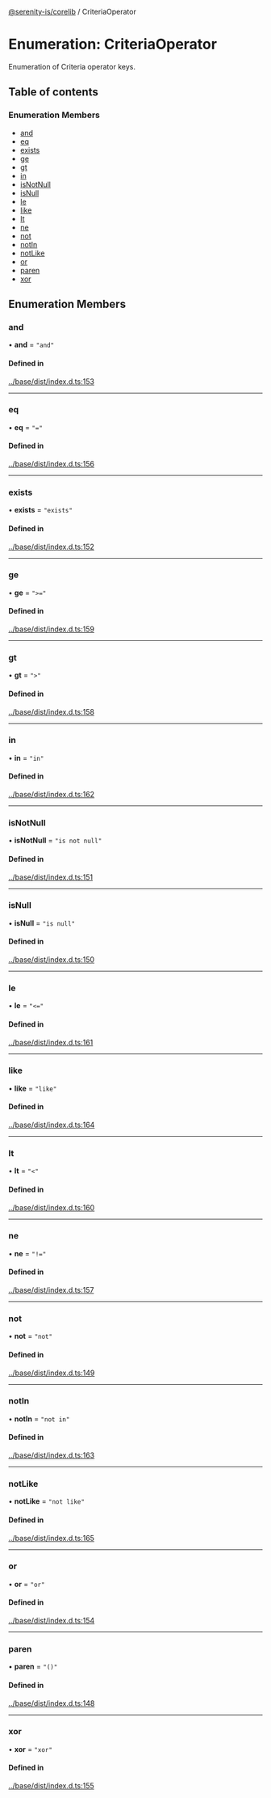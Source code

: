 [@serenity-is/corelib](../README.md) / CriteriaOperator

# Enumeration: CriteriaOperator

Enumeration of Criteria operator keys.

## Table of contents

### Enumeration Members

- [and](CriteriaOperator.md#and)
- [eq](CriteriaOperator.md#eq)
- [exists](CriteriaOperator.md#exists)
- [ge](CriteriaOperator.md#ge)
- [gt](CriteriaOperator.md#gt)
- [in](CriteriaOperator.md#in)
- [isNotNull](CriteriaOperator.md#isnotnull)
- [isNull](CriteriaOperator.md#isnull)
- [le](CriteriaOperator.md#le)
- [like](CriteriaOperator.md#like)
- [lt](CriteriaOperator.md#lt)
- [ne](CriteriaOperator.md#ne)
- [not](CriteriaOperator.md#not)
- [notIn](CriteriaOperator.md#notin)
- [notLike](CriteriaOperator.md#notlike)
- [or](CriteriaOperator.md#or)
- [paren](CriteriaOperator.md#paren)
- [xor](CriteriaOperator.md#xor)

## Enumeration Members

### and

• **and** = ``"and"``

#### Defined in

[../base/dist/index.d.ts:153](https://github.com/serenity-is/serenity/blob/master/packages/base/dist/index.d.ts#L153)

___

### eq

• **eq** = ``"="``

#### Defined in

[../base/dist/index.d.ts:156](https://github.com/serenity-is/serenity/blob/master/packages/base/dist/index.d.ts#L156)

___

### exists

• **exists** = ``"exists"``

#### Defined in

[../base/dist/index.d.ts:152](https://github.com/serenity-is/serenity/blob/master/packages/base/dist/index.d.ts#L152)

___

### ge

• **ge** = ``">="``

#### Defined in

[../base/dist/index.d.ts:159](https://github.com/serenity-is/serenity/blob/master/packages/base/dist/index.d.ts#L159)

___

### gt

• **gt** = ``">"``

#### Defined in

[../base/dist/index.d.ts:158](https://github.com/serenity-is/serenity/blob/master/packages/base/dist/index.d.ts#L158)

___

### in

• **in** = ``"in"``

#### Defined in

[../base/dist/index.d.ts:162](https://github.com/serenity-is/serenity/blob/master/packages/base/dist/index.d.ts#L162)

___

### isNotNull

• **isNotNull** = ``"is not null"``

#### Defined in

[../base/dist/index.d.ts:151](https://github.com/serenity-is/serenity/blob/master/packages/base/dist/index.d.ts#L151)

___

### isNull

• **isNull** = ``"is null"``

#### Defined in

[../base/dist/index.d.ts:150](https://github.com/serenity-is/serenity/blob/master/packages/base/dist/index.d.ts#L150)

___

### le

• **le** = ``"<="``

#### Defined in

[../base/dist/index.d.ts:161](https://github.com/serenity-is/serenity/blob/master/packages/base/dist/index.d.ts#L161)

___

### like

• **like** = ``"like"``

#### Defined in

[../base/dist/index.d.ts:164](https://github.com/serenity-is/serenity/blob/master/packages/base/dist/index.d.ts#L164)

___

### lt

• **lt** = ``"<"``

#### Defined in

[../base/dist/index.d.ts:160](https://github.com/serenity-is/serenity/blob/master/packages/base/dist/index.d.ts#L160)

___

### ne

• **ne** = ``"!="``

#### Defined in

[../base/dist/index.d.ts:157](https://github.com/serenity-is/serenity/blob/master/packages/base/dist/index.d.ts#L157)

___

### not

• **not** = ``"not"``

#### Defined in

[../base/dist/index.d.ts:149](https://github.com/serenity-is/serenity/blob/master/packages/base/dist/index.d.ts#L149)

___

### notIn

• **notIn** = ``"not in"``

#### Defined in

[../base/dist/index.d.ts:163](https://github.com/serenity-is/serenity/blob/master/packages/base/dist/index.d.ts#L163)

___

### notLike

• **notLike** = ``"not like"``

#### Defined in

[../base/dist/index.d.ts:165](https://github.com/serenity-is/serenity/blob/master/packages/base/dist/index.d.ts#L165)

___

### or

• **or** = ``"or"``

#### Defined in

[../base/dist/index.d.ts:154](https://github.com/serenity-is/serenity/blob/master/packages/base/dist/index.d.ts#L154)

___

### paren

• **paren** = ``"()"``

#### Defined in

[../base/dist/index.d.ts:148](https://github.com/serenity-is/serenity/blob/master/packages/base/dist/index.d.ts#L148)

___

### xor

• **xor** = ``"xor"``

#### Defined in

[../base/dist/index.d.ts:155](https://github.com/serenity-is/serenity/blob/master/packages/base/dist/index.d.ts#L155)
